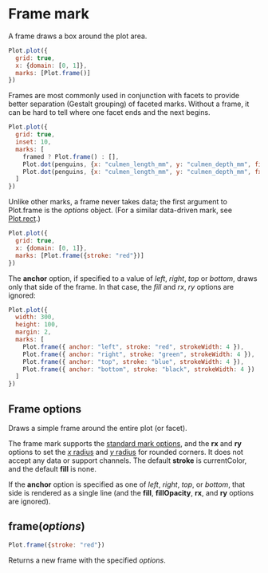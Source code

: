 # Frame mark

A frame draws a box around the plot area.

```js
Plot.plot({
  grid: true,
  x: {domain: [0, 1]},
  marks: [Plot.frame()]
})
```

Frames are most commonly used in conjunction with facets to provide better separation (Gestalt grouping) of faceted marks. Without a frame, it can be hard to tell where one facet ends and the next begins.

```js
Plot.plot({
  grid: true,
  inset: 10,
  marks: [
    framed ? Plot.frame() : [],
    Plot.dot(penguins, {x: "culmen_length_mm", y: "culmen_depth_mm", fill: "#eee"}),
    Plot.dot(penguins, {x: "culmen_length_mm", y: "culmen_depth_mm", fx: "species"})
  ]
})
```

Unlike other marks, a frame never takes data; the first argument to Plot.frame is the *options* object. (For a similar data-driven mark, see [Plot.rect](./rect.md).)

```js
Plot.plot({
  grid: true,
  x: {domain: [0, 1]},
  marks: [Plot.frame({stroke: "red"})]
})
```

The **anchor** option, if specified to a value of *left*, *right*, *top* or *bottom*, draws only that side of the frame. In that case, the *fill* and *rx*, *ry* options are ignored:

```js
Plot.plot({
  width: 300,
  height: 100,
  margin: 2,
  marks: [
    Plot.frame({ anchor: "left", stroke: "red", strokeWidth: 4 }),
    Plot.frame({ anchor: "right", stroke: "green", strokeWidth: 4 }),
    Plot.frame({ anchor: "top", stroke: "blue", strokeWidth: 4 }),
    Plot.frame({ anchor: "bottom", stroke: "black", strokeWidth: 4 })
  ]
})
```

## Frame options

Draws a simple frame around the entire plot (or facet).

The frame mark supports the [standard mark options](#marks), and the **rx** and **ry** options to set the [*x* radius](https://developer.mozilla.org/en-US/docs/Web/SVG/Attribute/rx) and [*y* radius](https://developer.mozilla.org/en-US/docs/Web/SVG/Attribute/ry) for rounded corners. It does not accept any data or support channels. The default **stroke** is currentColor, and the default **fill** is none.

If the **anchor** option is specified as one of *left*, *right*, *top*, or *bottom*, that side is rendered as a single line (and the **fill**, **fillOpacity**, **rx**, and **ry** options are ignored).

## frame(*options*)

```js
Plot.frame({stroke: "red"})
```

Returns a new frame with the specified *options*.
